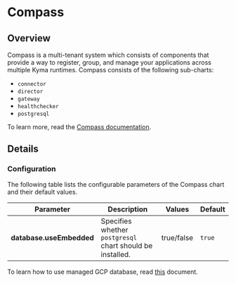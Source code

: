 # Compass

## Overview

Compass is a multi-tenant system which consists of components that provide a way to register, group, and manage your applications across multiple Kyma runtimes. Compass consists of the following sub-charts:

- `connector` 
- `director` 
- `gateway` 
- `healthchecker`
- `postgresql`

To learn more, read the [Compass documentation](https://github.com/kyma-incubator/compass/blob/master/README.md).
## Details

### Configuration
The following table lists the configurable parameters of the Compass chart and their default values.

| Parameter | Description | Values | Default |
| --- | --- | --- | --- |
| **database.useEmbedded** | Specifies whether `postgresql` chart should be installed. | true/false | `true` |

To learn how to use managed GCP database, read [this](https://github.com/kyma-incubator/compass/blob/master/docs/configure-managed-gcp-postgresql.md) document.
